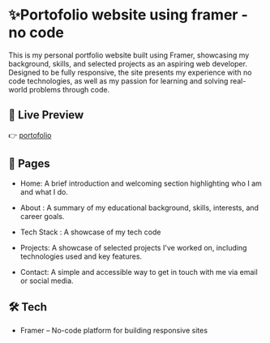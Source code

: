 #  ✨Portofolio website using framer - no code

This is my personal portfolio website built using Framer, showcasing my background, skills, and selected projects as an aspiring web developer. Designed to be fully responsive, the site presents my experience with no code technologies, as well as my passion for learning and solving real-world problems through code.

## 🔗 Live Preview

👉 [portofolio](https://portofolioariq.framer.website/)  
## 📃 Pages

- Home: A brief introduction and welcoming section highlighting who I am and what I do.

- About : A summary of my educational background, skills, interests, and career goals.

- Tech Stack : A showcase of my tech code

- Projects: A showcase of selected projects I've worked on, including technologies used and key features.

- Contact: A simple and accessible way to get in touch with me via email or social media.
  
## 🛠 Tech
- Framer – No-code platform for building responsive sites
